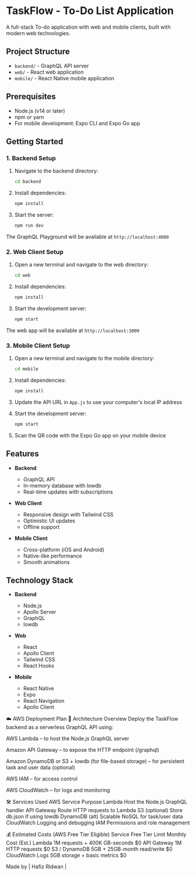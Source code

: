 # TaskFlow - To-Do List Application

A full-stack To-do application with web and mobile clients, built with modern web technologies.

## Project Structure

- `backend/` - GraphQL API server
- `web/` - React web application
- `mobile/` - React Native mobile application

## Prerequisites

- Node.js (v14 or later)
- npm or yarn
- For mobile development: Expo CLI and Expo Go app

## Getting Started

### 1. Backend Setup

1. Navigate to the backend directory:
   ```bash
   cd backend
   ```

2. Install dependencies:
   ```bash
   npm install
   ```

3. Start the server:
   ```bash
   npm run dev
   ```

The GraphQL Playground will be available at `http://localhost:4000`

### 2. Web Client Setup

1. Open a new terminal and navigate to the web directory:
   ```bash
   cd web
   ```

2. Install dependencies:
   ```bash
   npm install
   ```

3. Start the development server:
   ```bash
   npm start
   ```

The web app will be available at `http://localhost:3009`

### 3. Mobile Client Setup

1. Open a new terminal and navigate to the mobile directory:
   ```bash
   cd mobile
   ```

2. Install dependencies:
   ```bash
   npm install
   ```

3. Update the API URL in `App.js` to use your computer's local IP address

4. Start the development server:
   ```bash
   npm start
   ```

5. Scan the QR code with the Expo Go app on your mobile device

## Features

- **Backend**
  - GraphQL API
  - In-memory database with lowdb
  - Real-time updates with subscriptions

- **Web Client**
  - Responsive design with Tailwind CSS
  - Optimistic UI updates
  - Offline support

- **Mobile Client**
  - Cross-platform (iOS and Android)
  - Native-like performance
  - Smooth animations

## Technology Stack

- **Backend**
  - Node.js
  - Apollo Server
  - GraphQL
  - lowdb

- **Web**
  - React
  - Apollo Client
  - Tailwind CSS
  - React Hooks

- **Mobile**
  - React Native
  - Expo
  - React Navigation
  - Apollo Client

☁️ AWS Deployment Plan
🔧 Architecture Overview
Deploy the TaskFlow backend as a serverless GraphQL API using:

AWS Lambda – to host the Node.js GraphQL server

Amazon API Gateway – to expose the HTTP endpoint (/graphql)

Amazon DynamoDB or S3 + lowdb (for file-based storage) – for persistent task and user data (optional)

AWS IAM – for access control

AWS CloudWatch – for logs and monitoring

🛠️ Services Used
AWS Service	Purpose
Lambda	Host the Node.js GraphQL handler
API Gateway	Route HTTP requests to Lambda
S3 (optional)	Store db.json if using lowdb
DynamoDB (alt)	Scalable NoSQL for task/user data
CloudWatch	Logging and debugging
IAM	Permissions and role management

💰 Estimated Costs (AWS Free Tier Eligible)
Service	Free Tier Limit	Monthly Cost (Est.)
Lambda	1M requests + 400K GB-seconds	$0
API Gateway	1M HTTP requests	$0
S3 / DynamoDB	5GB + 25GB-month read/write	$0
CloudWatch Logs	5GB storage + basic metrics	$0


Made by | Hafiz Ridwan |
